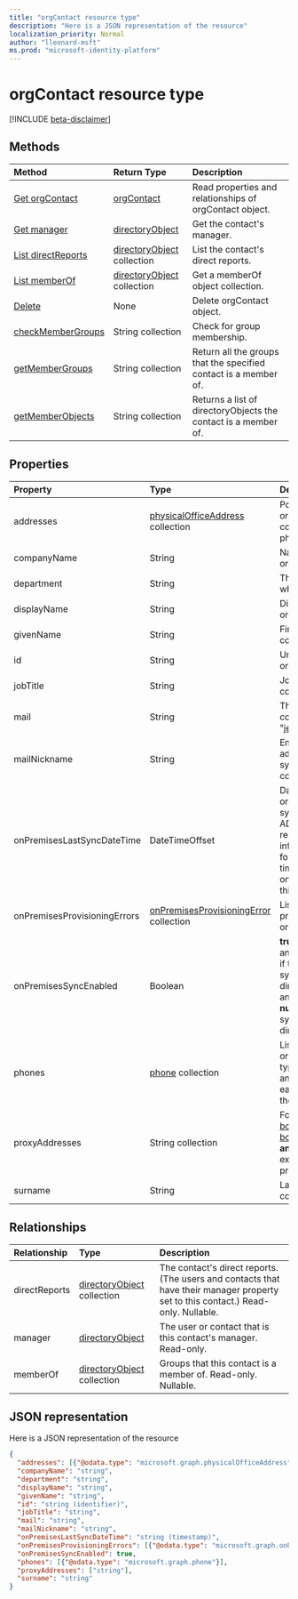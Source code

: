 ```yaml
---
title: "orgContact resource type"
description: "Here is a JSON representation of the resource"
localization_priority: Normal
author: "lleonard-msft"
ms.prod: "microsoft-identity-platform"
---
```


# orgContact resource type

[!INCLUDE [beta-disclaimer](../../includes/beta-disclaimer.md)]

## Methods

| Method		   | Return Type	|Description|
|:---------------|:--------|:----------|
|[Get orgContact](../api/orgcontact-get.md) | [orgContact](orgcontact.md) |Read properties and relationships of orgContact object.|
|[Get manager](../api/orgcontact-get-manager.md) |[directoryObject](directoryobject.md)| Get the contact's manager.|
|[List directReports](../api/orgcontact-list-directreports.md) |[directoryObject](directoryobject.md) collection| List the contact's direct reports.|
|[List memberOf](../api/orgcontact-list-memberof.md) |[directoryObject](directoryobject.md) collection| Get a memberOf object collection.|
|[Delete](../api/orgcontact-delete.md) | None |Delete orgContact object. |
|[checkMemberGroups](../api/orgcontact-checkmembergroups.md)|String collection| Check for group membership. |
|[getMemberGroups](../api/orgcontact-getmembergroups.md)|String collection| Return all the groups that the specified contact is a member of. |
|[getMemberObjects](../api/orgcontact-getmemberobjects.md)|String collection| Returns a list of directoryObjects the contact is a member of. |

## Properties

| Property	   | Type	|Description|
|:---------------|:--------|:----------|
| addresses                    | [physicalOfficeAddress](physicalofficeaddress.md) collection           | Postal addresses for this organizational contact. For now a contact can only have one physical address. |
| companyName                  | String                                                    | Name of the company that this organizational contact belong to.                                                                                                                                                                                                                                                                                                                 |
| department                   | String                                                     | The name for the department in which the contact works.                                                                                                                                                                                                                                                                                                                                |
| displayName                  | String                                                     | Display name for this organizational contact.                                                                                                                                                                                                                                                                                                                                   |
| givenName                    | String                                                     | First name for this organizational contact.                                                                                                                                                                                                                                                                                                                                     |
| id                           | String                                                     | Unique identifier for this organizational contact.                                                                                                                                                                                                                                                                                                                             |
| jobTitle                     | String                                                     | Job title for this organizational contact.                                                                                                                                                                                                                                                                                                                                      |
|mail|String| The SMTP address for the contact, for example, "jeff@contoso.onmicrosoft.com". |
| mailNickname                 | String                                                     | Email alias (portion of email address pre-pending the @ symbol) for this organizational contact.                                                                                                                                                                                                                                                                                |
| onPremisesLastSyncDateTime   | DateTimeOffset                                             | Date and time when this organizational contact was last synchronized from on-premises AD. The Timestamp type represents date and time information using ISO 8601 format and is always in UTC time. For example, midnight UTC on Jan 1, 2014 would look like this: '2014-01-01T00:00:00Z'.   |
| onPremisesProvisioningErrors |[onPremisesProvisioningError](onpremisesprovisioningerror.md) collection       | List of any synchronization provisioning errors for this organizational contact.                                                                                                                                                                                                                                                                                                |
|onPremisesSyncEnabled|Boolean|**true** if this object is synced from an on-premises directory; **false** if this object was originally synced from an on-premises directory but is no longer synced and now mastered in Exchange; **null** if this object has never been synced from an on-premises directory (default).|
| phones                       | [phone](phone.md) collection                            | List of phones for this organizational contact. Phone types can be mobile, business, and businessFax. Only one of each type can ever be present in the collection.                                                                                                                       |
| proxyAddresses               | String collection                                         | For example: "SMTP: bob@contoso.com", "smtp: bob@sales.contoso.com". The **any** operator is required for filter expressions on multi-valued properties. Supports \$filter.                                                                                                                                                                               |
| surname                      | String                                                     | Last name for this organizational contact.                          |

## Relationships

| Relationship | Type	|Description|
|:---------------|:--------|:----------|
|directReports|[directoryObject](directoryobject.md) collection| The contact's direct reports. (The users and contacts that have their manager property set to this contact.)  Read-only. Nullable.|
|manager|[directoryObject](directoryobject.md)| The user or contact that is this contact's manager. Read-only.|
|memberOf|[directoryObject](directoryobject.md) collection| Groups that this contact is a member of. Read-only. Nullable.|

## JSON representation

Here is a JSON representation of the resource

<!-- {
  "blockType": "resource",
  "optionalProperties": [
    "directReports",
    "manager",
    "memberOf"
  ],
  "@odata.type": "microsoft.graph.orgcontact"
}-->

```json
{
  "addresses": [{"@odata.type": "microsoft.graph.physicalOfficeAddress"}],
  "companyName": "string",
  "department": "string",
  "displayName": "string",
  "givenName": "string",
  "id": "string (identifier)",
  "jobTitle": "string",
  "mail": "string",
  "mailNickname": "string",
  "onPremisesLastSyncDateTime": "string (timestamp)",
  "onPremisesProvisioningErrors": [{"@odata.type": "microsoft.graph.onPremisesProvisioningError"}],
  "onPremisesSyncEnabled": true,
  "phones": [{"@odata.type": "microsoft.graph.phone"}],
  "proxyAddresses": ["string"],
  "surname": "string"
}
```

<!-- uuid: 8fcb5dbc-d5aa-4681-8e31-b001d5168d79
2015-10-25 14:57:30 UTC -->
<!--
{
  "type": "#page.annotation",
  "description": "orgContact resource",
  "keywords": "",
  "section": "documentation",
  "tocPath": "",
  "suppressions": []
}
-->
